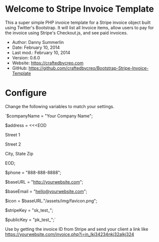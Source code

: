 Welcome to Stripe Invoice Template
==================================
This a super simple PHP invoice template for a Stripe invoice object built using Twitter's Bootstrap. It will list all Invoice items, allow users to pay for the invoice using Stripe's Checkout.js, and see paid invoices.


* Author:    Danny Summerlin
* Date:      February 10, 2014
* Last mod.: February 10, 2014
* Version:   0.6.0
* Website:   <https://craftedbycreo.com>
* GitHub:    <https://github.com/craftedbycreo/Bootstrap-Stripe-Invoice-Template>


Configure 
=========

Change the following variables to match your settings.

`$companyName = "Your Company Name";

$address = <<<EOD

Street 1<br>

Street 2<br>

City, State Zip<br>  

EOD;

$phone = "888-888-8888";

$baseURL = "http://yourwebsite.com";

$baseEmail = "hello@yourwebsite.com";

$icon = $baseURL."/assets/img/favicon.png";

$stripeKey = "sk_test_";

$publicKey = "pk_test_";`

Use by getting the invoice ID from Stripe and send your client a link like https://yourwebsite.com/invoice.php?i=in_lkj34234nkj32alkj324